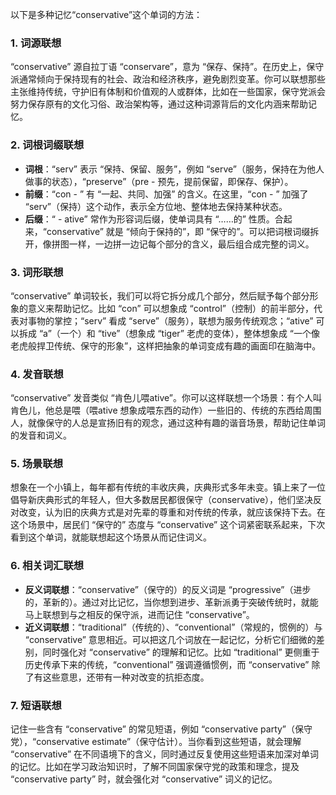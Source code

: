 以下是多种记忆“conservative”这个单词的方法：

### 1. 词源联想
“conservative” 源自拉丁语 “conservare”，意为 “保存、保持”。在历史上，保守派通常倾向于保持现有的社会、政治和经济秩序，避免剧烈变革。你可以联想那些主张维持传统，守护旧有体制和价值观的人或群体，比如在一些国家，保守党派会努力保存原有的文化习俗、政治架构等，通过这种词源背后的文化内涵来帮助记忆。

### 2. 词根词缀联想
 - **词根**：“serv” 表示 “保持、保留、服务”，例如 “serve”（服务，保持在为他人做事的状态），“preserve”（pre - 预先，提前保留，即保存、保护）。
 - **前缀**：“con - ” 有 “一起、共同、加强” 的含义。在这里，“con - ” 加强了 “serv”（保持）这个动作，表示全方位地、整体地去保持某种状态。
 - **后缀**：“ - ative” 常作为形容词后缀，使单词具有 “……的” 性质。合起来，“conservative” 就是 “倾向于保持的”，即 “保守的”。可以把词根词缀拆开，像拼图一样，一边拼一边记每个部分的含义，最后组合成完整的词义。

### 3. 词形联想
“conservative” 单词较长，我们可以将它拆分成几个部分，然后赋予每个部分形象的意义来帮助记忆。比如 “con” 可以想象成 “control”（控制）的前半部分，代表对事物的掌控；“serv” 看成 “serve”（服务），联想为服务传统观念；“ative” 可以拆成 “a”（一个）和 “tive”（想象成 “tiger” 老虎的变体），整体想象成 “一个像老虎般捍卫传统、保守的形象”，这样把抽象的单词变成有趣的画面印在脑海中。

### 4. 发音联想
“conservative” 发音类似 “肯色儿喂ative”。你可以这样联想一个场景：有个人叫肯色儿，他总是喂（喂ative 想象成喂东西的动作）一些旧的、传统的东西给周围人，就像保守的人总是宣扬旧有的观念，通过这种有趣的谐音场景，帮助记住单词的发音和词义。

### 5. 场景联想
想象在一个小镇上，每年都有传统的丰收庆典，庆典形式多年未变。镇上来了一位倡导新庆典形式的年轻人，但大多数居民都很保守（conservative），他们坚决反对改变，认为旧的庆典方式是对先辈的尊重和对传统的传承，就应该保持下去。在这个场景中，居民们 “保守的” 态度与 “conservative” 这个词紧密联系起来，下次看到这个单词，就能联想起这个场景从而记住词义。

### 6. 相关词汇联想
 - **反义词联想**：“conservative”（保守的）的反义词是 “progressive”（进步的，革新的）。通过对比记忆，当你想到进步、革新派勇于突破传统时，就能马上联想到与之相反的保守派，进而记住 “conservative”。
 - **近义词联想**：“traditional”（传统的）、“conventional”（常规的，惯例的）与 “conservative” 意思相近。可以把这几个词放在一起记忆，分析它们细微的差别，同时强化对 “conservative” 的理解和记忆。比如 “traditional” 更侧重于历史传承下来的传统，“conventional” 强调遵循惯例，而 “conservative” 除了有这些意思，还带有一种对改变的抗拒态度。

### 7. 短语联想
记住一些含有 “conservative” 的常见短语，例如 “conservative party”（保守党），“conservative estimate”（保守估计）。当你看到这些短语，就会理解 “conservative” 在不同语境下的含义，同时通过反复使用这些短语来加深对单词的记忆。比如在学习政治知识时，了解不同国家保守党的政策和理念，提及 “conservative party” 时，就会强化对 “conservative” 词义的记忆。 